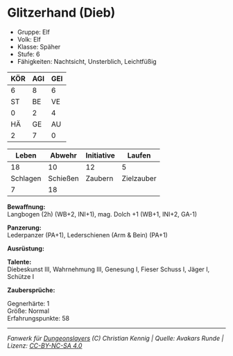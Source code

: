 # Glitzerhand (Dieb)  
- Gruppe: Elf  
- Volk: Elf  
- Klasse: Späher  
- Stufe: 6  
- Fähigkeiten: Nachtsicht, Unsterblich, Leichtfüßig  


| KÖR | AGI | GEI |  
| --- | --- | --- |  
| 6   | 8   | 6   |
| ST  | BE  | VE  |  
| 0   | 2   | 4   |
| HÄ  | GE  | AU  |  
| 2   | 7   | 0   |


| Leben    | Abwehr   | Initiative | Laufen     |
| -------- | -------- | ---------- | ---------- |
| 18       | 10       | 12         | 5          |
| Schlagen | Schießen | Zaubern    | Zielzauber |
| 7        | 18       |            |            |

**Bewaffnung:**  
Langbogen (2h) (WB+2, INI+1), mag. Dolch +1 (WB+1, INI+2, GA-1)

**Panzerung:**  
Lederpanzer (PA+1), Lederschienen (Arm & Bein) (PA+1)

**Ausrüstung:**  


**Talente:**  
Diebeskunst III, Wahrnehmung III, Genesung I, Fieser Schuss I, Jäger I, Schütze I

**Zaubersprüche:**  


Gegnerhärte: 1  
Größe: Normal  
Erfahrungspunkte: 58  



___
*Fanwerk für [Dungeonslayers](https://www.dungeonslayers.net/) (C) Christian Kennig | Quelle: Avakars Runde | Lizenz: [CC-BY-NC-SA 4.0](https://creativecommons.org/licenses/by-nc-sa/4.0/deed.de)*